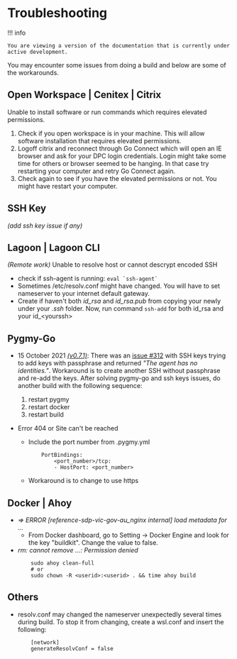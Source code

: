 # Troubleshooting

!!! info
    
    You are viewing a version of the documentation that is currently under 
    active development.

You may encounter some issues from doing a build and below are some of the workarounds.

## Open Workspace | Cenitex | Citrix
Unable to install software or run commands which requires elevated permissions.

1. Check if you open workspace is in your machine. This will allow software installation that requires elevated permissions. 
2. Logoff citrix and reconnect through Go Connect which will open an IE browser and ask for your DPC login credentials. Login might take some time for others or browser seemed to be hanging. In that case try restarting your computer and retry Go Connect again.
3. Check again to see if you have the elevated permissions or not. You might have restart your computer.

## SSH Key
*(add ssh key issue if any)*

## Lagoon | Lagoon CLI
*(Remote work)* Unable to resolve host or cannot descrypt encoded SSH
- check if ssh-agent is running: ``` eval `ssh-agent` ```
- Sometimes /etc/resolv.conf might have changed. You will have to set nameserver to your internet default gateway.
- Create if haven't both *id_rsa* and *id_rsa.pub* from copying your newly under your *.ssh* folder. Now, run command `ssh-add` for both id_rsa and your id_\<yourssh\>

## Pygmy-Go 
- 15 October 2021 [*(v0.7.1)*](https://github.com/fubarhouse/pygmy-go/releases/latest): There was an [issue #312](https://github.com/fubarhouse/pygmy-go/issues/312) with SSH keys trying to add keys with passphrase and returned *"The agent has no identities."*. Workaround is to create another SSH without passphrase and re-add the keys. After solving pygmy-go and ssh keys issues, do another build with the following sequence:
    1. restart pygmy
    2. restart docker
    3. restart build

- Error 404 or Site can't be reached
    - Include the port number from .pygmy.yml
        ```
            PortBindings:
                <port_number>/tcp:
                - HostPort: <port_number>
        ```
    - Workaround is to change to use https
    

## Docker | Ahoy
- *=> ERROR [reference-sdp-vic-gov-au_nginx internal] load metadata for ...*
    - From Docker dashboard, go to Setting -> Docker Engine and look for the key "buildkit". Change the value to false.
- *rm: cannot remove ...: Permission denied*
    ```
        sudo ahoy clean-full
        # or
        sudo chown -R <userid>:<userid> . && time ahoy build
    ```

## Others
- resolv.conf may changed the nameserver unexpectedly several times during build. To stop it from changing, create a wsl.conf and insert the following:
    ```
        [network]
        generateResolvConf = false
    ```